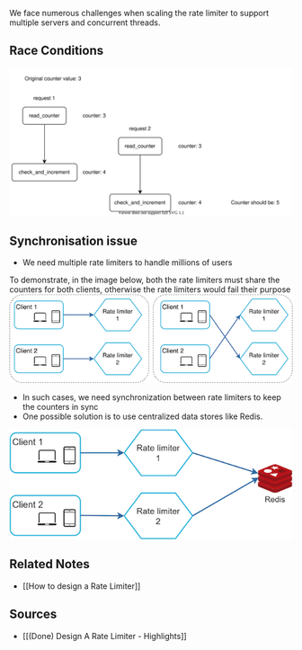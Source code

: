 We face numerous challenges when scaling the rate limiter to support multiple servers and concurrent threads.

## Race Conditions
![Rate limiter race condition](Assets/Rate_limiter_race_condition.svg)

## Synchronisation issue
- We need multiple rate limiters to handle millions of users

To demonstrate, in the image below, both the rate limiters must share the counters for both clients, otherwise the rate limiters would fail their purpose
![Rate limiter synchronisation issue](Assets/rate_limiter_synchronisation_issue.png)

- In such cases, we need synchronization between rate limiters to keep the counters in sync
- One possible solution is to use centralized data stores like Redis. 

![Centralized redis rate limiters](Assets/centralized_redis_rate_limiters.png)

## Related Notes
- [[How to design a Rate Limiter]]

## Sources
- [[(Done) Design A Rate Limiter - Highlights]]